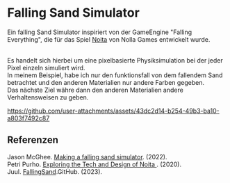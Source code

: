 # Falling Sand Simulator
Ein falling Sand Simulator inspiriert von der GameEngine "Falling Everything", die für das Spiel [Noita](https://de.wikipedia.org/wiki/Noita_(Computerspiel)) von Nolla Games entwickelt wurde. <br> <br>

Es handelt sich hierbei um eine pixelbasierte Physiksimulation bei der jeder Pixel einzeln simuliert wird. <br>
In meinem Beispiel, habe ich nur den funktionsfall von dem fallendem Sand betrachtet und den anderen Materialien nur andere Farben gegeben. <br>
Das nächste Ziel währe dann den anderen Materialien andere Verhaltensweisen zu geben.

https://github.com/user-attachments/assets/43dc2d14-b254-49b3-ba10-a803f7492c87

## Referenzen
Jason McGhee. [Making a falling sand simulator](https://jason.today/falling-sand). (2022). <br>
Petri Purho. [Exploring the Tech and Design of Noita ](https://www.youtube.com/watch?v=prXuyMCgbTc&t=322s). (2020). <br>
Juul. [FallingSand](https://github.com/JuulH/FallingSand).GitHub. (2023). <br>
